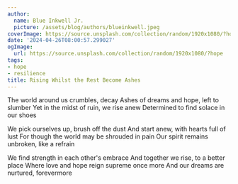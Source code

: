 ```yaml
---
author:
  name: Blue Inkwell Jr.
  picture: /assets/blog/authors/blueinkwell.jpeg
coverImage: https://source.unsplash.com/collection/random/1920x1080/?hope
date: '2024-04-26T08:00:57.299027'
ogImage:
  url: https://source.unsplash.com/collection/random/1920x1080/?hope
tags:
- hope
- resilience
title: Rising Whilst the Rest Become Ashes
---
```


The world around us crumbles, decay
Ashes of dreams and hope, left to slumber
Yet in the midst of ruin, we rise anew
Determined to find solace in our shoes

We pick ourselves up, brush off the dust
And start anew, with hearts full of lust
For though the world may be shrouded in pain
Our spirit remains unbroken, like a refrain

We find strength in each other's embrace
And together we rise, to a better place
Where love and hope reign supreme once more
And our dreams are nurtured, forevermore